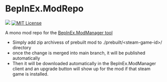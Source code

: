 # BepInEx.ModRepo
[![](https://github.com/hanabi1224/BepInEx.ModRepo/actions/workflows/main.yml/badge.svg)](https://github.com/hanabi1224/BepInEx.ModRepo/actions/workflows/main.yml)
[![MIT License](https://img.shields.io/github/license/hanabi1224/BepInEx.ModRepo.svg)](https://github.com/hanabi1224/BepInEx.ModRepo/blob/main/LICENSE)

A mono mod repo for the [BepInEx.ModManager tool](https://github.com/hanabi1224/BepInEx.ModManager)

- Simply add zip archivess of prebuilt mod to ./prebuilt/\<steam-game-id\>/ directory
- once the change is merged into main branch, it will be published automatically 
- Then it will be downloaded automatically in the BepInEx.ModManager client and an upgrade button will show up for the mod if that steam game is installed.
